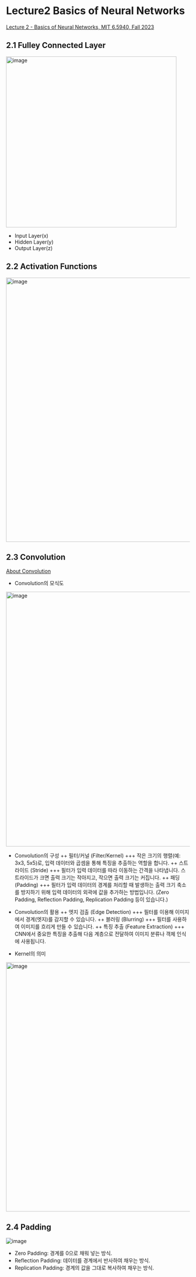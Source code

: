 # Lecture2 Basics of Neural Networks
[Lecture 2 - Basics of Neural Networks, MIT 6.5940, Fall 2023](https://www.youtube.com/watch?v=ieg0RJb7TeI&list=PL80kAHvQbh-pT4lCkDT53zT8DKmhE0idB&index=4)
## 2.1 Fulley Connected Layer

<img width="467" alt="image" src="https://github.com/user-attachments/assets/cae0650c-050f-4b3f-8cb8-5845e71ee830">

+ Input Layer(x)
+ Hidden Layer(y)
+ Output Layer(z)

## 2.2 Activation Functions

<img width="722" alt="image" src="https://github.com/user-attachments/assets/763de63c-8a36-4adf-a8c7-17dad1c6ddbe">

## 2.3 Convolution

[About Convolution](https://www.youtube.com/watch?v=KuXjwB4LzSA)

+ Convolution의 모식도
  
<img width="696" alt="image" src="https://github.com/user-attachments/assets/8f255520-9ead-4d15-ada3-2d5db742fea7">

+ Convolution의 구성
++ 필터/커널 (Filter/Kernel)
+++ 작은 크기의 행렬(예: 3x3, 5x5)로, 입력 데이터와 곱셈을 통해 특징을 추출하는 역할을 합니다.
++ 스트라이드 (Stride)
+++ 필터가 입력 데이터를 따라 이동하는 간격을 나타냅니다. 스트라이드가 크면 출력 크기는 작아지고, 작으면 출력 크기는 커집니다.
++ 패딩 (Padding)
+++ 필터가 입력 데이터의 경계를 처리할 때 발생하는 출력 크기 축소를 방지하기 위해 입력 데이터의 외곽에 값을 추가하는 방법입니다. (Zero Padding, Reflection Padding, Replication Padding 등이 있습니다.)

+ Convolution의 활용
++ 엣지 검출 (Edge Detection)
+++ 필터를 이용해 이미지에서 경계(엣지)를 감지할 수 있습니다.
++ 블러링 (Blurring)
+++ 필터를 사용하여 이미지를 흐리게 만들 수 있습니다.
++ 특징 추출 (Feature Extraction)
+++ CNN에서 중요한 특징을 추출해 다음 계층으로 전달하여 이미지 분류나 객체 인식에 사용됩니다.

+ Kernel의 의미 

<img width="681" alt="image" src="https://github.com/user-attachments/assets/b096a558-9056-4d4c-9072-8b2d67e34e7e">

## 2.4 Padding

![image](https://github.com/user-attachments/assets/2cf44296-348d-44ec-a7c4-c189b55545de)

+ Zero Padding: 경계를 0으로 채워 넣는 방식.
+ Reflection Padding: 데이터를 경계에서 반사하여 채우는 방식.
+ Replication Padding: 경계의 값을 그대로 복사하여 채우는 방식.


